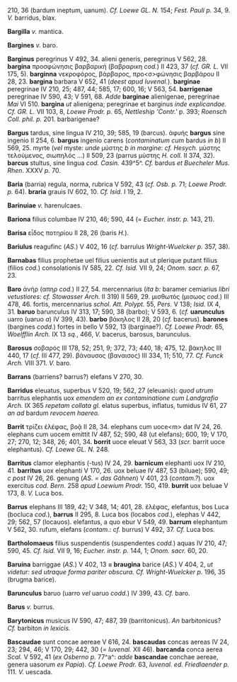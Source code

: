 210, 36 (bardum ineptum, uanum). *Cf. Loewe GL. N.* 154; *Fest. Pauli
p.* 34, 9. *V.* barridus, blax.

**Bargilla** *v.* mantica.

**Bargines** *v.* baro.

**Barginus** peregrinus V 492, 34. alieni generis, peregrinus V 562, 28.
**bargina** προσφώνησις βαρβαρική (βαβραρικη *cod.*) II 423, 37 (*cf.
GR. L.* VII 175, 5). **barginna** νεκροφόρος, βάρβαρος, προ\<σ\>φώνησις
βαρβάρου II 28, 23. **bargina** barbara V 652, 41 (*deest apud
Iuvenal.*). **barginae** peregrinae IV 210, 25; 487, 44; 585, 17; 600,
16; V 563, 54. **barrigenae** peregrinae IV 590, 43; V 591, 68. *Adde*
**barginae** alienigenae, peregrinae *Mai* VI 510. **bargina** *ut*
alienigena; peregrinae et barginus *inde explicandae. Cf. GR. L.* VII
103, 8, *Loewe Prodr. p.* 65, *Nettleship 'Contr.'* p. 393; *Roensch
Coll. phil. p.* 201. barbarigenae?

**Bargus** tardus, sine lingua IV 210, 39; 585, 19 (barcus). ἀφυής
**bargus** sine ingenio II 254, 6. **bargus** ingenio carens
(*contaminatum cum* bardus *in b*) II 569, 25. myrte (*vel* myste:
*unde* μύστης *b in margine*: *cf. Hesych.* μύστης τελούμενος, σιωπηλός
...) II 509, 23 (parrus μύστης *Η. coll.* II 374, 32). **barcus**
stultus, sine lingua *cod. Casin.* 439^5^. *Cf.* bardus *et Buecheler
Mus. Rhen.* XXXV *p.* 70.

**Baria** (barria) regula, norma, rubrica V 592, 43 (*cf. Osb. p.* 71;
*Loewe Prodr. p.* 64). **braria** grauis IV 602, 10. *Cf. Isid.* I 19,
2.

**Barinuiae** *v.* harenulcaes.

**Bariona** filius columbae IV 210, 46; 590, 44 (= *Eucher. instr. p.*
143, 21).

**Barisa** εἶδος ποτηρίου II 28, 26 (baris *H.*).

**Bariulus** reagufinc (*AS.*) V 402, 16 (*cf.* barrulus
*Wright-Wuelcker p.* 357, 38).

**Barnabas** filius prophetae uel filius uenientis aut ut plerique
putant filius (filios *cod.*) consolationis IV 585, 22. *Cf. Isid.* VII
9, 24; *Onom. sacr. p.* 67, 23.

**Baro** ἀνήρ (απηρ *cod.*) II 27, 54. mercennarius (*ita b:* baramer
cemiarius *libri vetustiores: cf. Stowasser Arch.* II 319) II 569, 29.
μισθωτός (μισωος *cod.*) III 478, 46. fortis, mercennarius *schol. Att.
Polypt.* 55, *Pers.* V 138; *Isid.* IX 4, 31. **baruo** barunculus IV
313, 17; 590, 38 (barbo); V 593, 6. (*cf.* **uarunculus** uarro (uaruo
*a*) IV 399, 43). **barbo** βάκηλος II 28, 20 (*cf.* bacerus).
**barones** (bargines *codd.*) fortes in bello V 592, 13 (barginae?).
*Cf. Loewe Prodr.* 65, *Woelfflin Arch.* IX 13 *sq.*, 466, *V.* bacerus,
barosus, barunculus.

**Barosus** σοβαρός III 178, 52; 251, 9; 372, 73; 440, 18; 475, 12.
βάκηλος III 440, 17 (*cf.* III 477, 29). βάναυσος (βαναισος) III 334,
11; 510, 77. *Cf. Funck Arch.* VIII 371. *V.* baro.

**Barrans** (barriens? barrus?) elefans V 270, 30.

**Barridus** eleuatus, superbus V 520, 19; 562, 27 (eleuanis): *quod
utrum* barritus elephantis uox *emendem an ex contaminatione cum
Landgrafio Arch.* IX 365 *repetam collata gl.* elatus superbus,
inflatus, tumidus IV 61, 27 *an ad* bardum *revocem haereo.*

**Barrit** τρίζει ἐλέφας, βοᾷ II 28, 34. elephans cum uoce\<m\> dat IV
24, 26. elephans cum uocem emittit IV 487, 52; 590, 48 (ut elefans);
600, 19; V 170, 27; 270, 12; 348, 26; 401, 34. **borrit** uoce eleuat V
563, 33 (*scr.* barrit uoce elephantus). *Cf. Loewe GL. N.* 248.

**Barritus** clamor elephantis (-tus) IV 24, 29. **barnicum** elephanti
uox IV 210, 41. **barritus** uox elephanti V 170, 26. uox beluae IV 487,
53 (biluae); 590, 49; *c post* IV 26, 26. genung (*AS. = das Gähnen*) V
401, 23 (*contam.?*). uox exercitus *cod. Bern.* 258 *apud Loewium
Prodr.* 150, 419. **burrit** uox beluae V 173, 8. *V.* Luca bos.

**Barrus** elephans III 189, 42; V 348, 14; 401, 28. ἐλέφας, elefantus,
bos Luca (bocluca *cod.*), **barrus** II 295, 8. Luca bos (locabos
*cod.*), elephas V 442, 29; 562, 57 (locauos). elefantus, a quo ebur V
549, 49. **barrum** elephantum V 562, 30. rufum, elefans (*contam.*: *cf.*
burrus) V 492, 37. *Cf.* Luca bos.

**Bartholomaeus** filius suspendentis (suspendentes *codd.*) aquas IV
210, 47; 590, 45. *Cf. Isid.* VII 9, 16; *Eucher. instr. p.* 144, 1;
*Onom. sacr.* 60, 20.

**Baruina** barriggae (*AS.*) V 402, 13 **= braugina** barice (*AS.*) V
404, 2, *ut videtur: sed utraque forma pariter obscura. Cf.
Wright-Wuelcker p.* 196, 35 (brugma barice).

**Barunculus** baruo (uarro *vel* uaruo *codd.*) IV 399, 43. *Cf.* baro.

**Barus** *v.* burrus.

**Barytonicus** musicus IV 590, 47; 487, 39 (barritonicus). *An*
barbitonicus? *Cf.* barbiton *in lexicis.*

**Bascaudae** sunt concae aereae V 616, 24. **bascaudas** concas aereas
IV 24, 23; 294, 46; V 170, 29; 442, 30 (*= Iuvenal.* XII 46).
**barcanda** conca aerea *Scal.* V 592, 41 (*ex Osberno p.* 77^a^:
*adde* **bascandae** conchae aereae, genera uasorum *ex Papia*). *Cf.
Loewe Prodr.* 63, *Iuvenal. ed. Friedlaender p.* 111. *V.* uescada.
